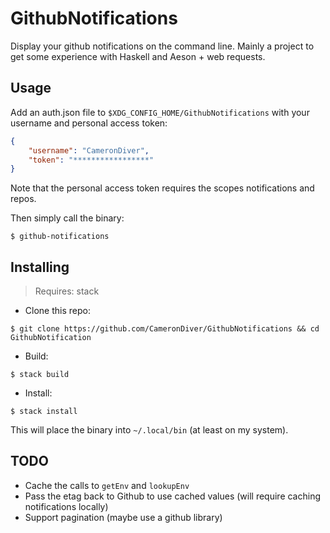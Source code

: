 # GithubNotifications

Display your github notifications on the command line.
Mainly a project to get some experience with Haskell and
Aeson + web requests.

## Usage

Add an auth.json file to
`$XDG_CONFIG_HOME/GithubNotifications` with your username
and personal access token:

```json
{
	"username": "CameronDiver",
	"token": "*****************"
}
```

Note that the personal access token requires the scopes
notifications and repos.

Then simply call the binary:

```
$ github-notifications
```

## Installing

> Requires: stack

- Clone this repo:

```
$ git clone https://github.com/CameronDiver/GithubNotifications && cd GithubNotification
```

- Build:

```
$ stack build
```

- Install:

```
$ stack install
```

This will place the binary into `~/.local/bin` (at least on
my system).

## TODO

- Cache the calls to `getEnv` and `lookupEnv`
- Pass the etag back to Github to use cached values (will
  require caching notifications locally)
- Support pagination (maybe use a github library)
